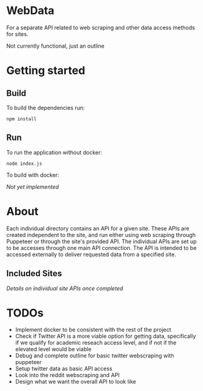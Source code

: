# WebData
For a separate API related to web scraping and other data access methods for sites.

Not currently functional, just an outline

# Getting started

## Build

To build the dependencies run:

``` npm install ```

## Run

To run the application without docker:

``` node index.js ```

To build with docker:

*Not yet implemented*

# About

Each individual directory contains an API for a given site. These APIs are created independent to the site, and run either using web scraping through Puppeteer or through the site's provided API. The individual APIs are set up to be accesses through one main API connection. The API is intended to be accessed externally to deliver requested data from a specified site.

## Included Sites

*Details on individual site APIs once completed*

# TODOs
- Implement docker to be consistent with the rest of the project
- Check if Twitter API is a more viable option for getting data, specifically if we qualify for academic reseach access level, and if not if the elevated level would be viable
- Debug and complete outline for basic twitter webscraping with puppeteer
- Setup twitter data as basic API access
- Look into the reddit webscraping and API
- Design what we want the overall API to look like